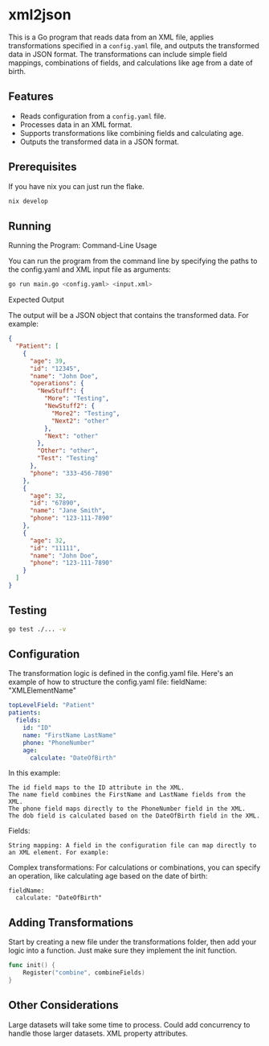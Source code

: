 # xml2json

This is a Go program that reads data from an XML file, applies transformations specified in a `config.yaml` file, and outputs the transformed data in JSON format. The transformations can include simple field mappings, combinations of fields, and calculations like age from a date of birth.

## Features
- Reads configuration from a `config.yaml` file.
- Processes data in an XML format.
- Supports transformations like combining fields and calculating age.
- Outputs the transformed data in a JSON format.

## Prerequisites

If you have nix you can just run the flake.
```bash
nix develop
```

## Running
Running the Program: Command-Line Usage

You can run the program from the command line by specifying the paths to the config.yaml and XML input file as arguments:

```bash
go run main.go <config.yaml> <input.xml>
```

Expected Output

The output will be a JSON object that contains the transformed data. For example:

```json
{
  "Patient": [
    {
      "age": 39,
      "id": "12345",
      "name": "John Doe",
      "operations": {
        "NewStuff": {
          "More": "Testing",
          "NewStuff2": {
            "More2": "Testing",
            "Next2": "other"
          },
          "Next": "other"
        },
        "Other": "other",
        "Test": "Testing"
      },
      "phone": "333-456-7890"
    },
    {
      "age": 32,
      "id": "67890",
      "name": "Jane Smith",
      "phone": "123-111-7890"
    },
    {
      "age": 32,
      "id": "11111",
      "name": "John Doe",
      "phone": "123-111-7890"
    }
  ]
}
```

## Testing

```bash
go test ./... -v
```

## Configuration

The transformation logic is defined in the config.yaml file. Here's an example of how to structure the config.yaml file: fieldName: "XMLElementName"

```yaml
topLevelField: "Patient"
patients:
  fields:
    id: "ID"
    name: "FirstName LastName"
    phone: "PhoneNumber"
    age:
      calculate: "DateOfBirth"
```

In this example:

    The id field maps to the ID attribute in the XML.
    The name field combines the FirstName and LastName fields from the XML.
    The phone field maps directly to the PhoneNumber field in the XML.
    The dob field is calculated based on the DateOfBirth field in the XML.

Fields:

    String mapping: A field in the configuration file can map directly to an XML element. For example:

Complex transformations: For calculations or combinations, you can specify an operation, like calculating age based on the date of birth:

    fieldName:
      calculate: "DateOfBirth"

## Adding Transformations

Start by creating a new file under the transformations folder, then add your logic into a function. Just make sure they implement the init function.

```go
func init() {
	Register("combine", combineFields)
}
```

## Other Considerations

Large datasets will take some time to process. Could add concurrency to handle those larger datasets.
XML property attributes.
